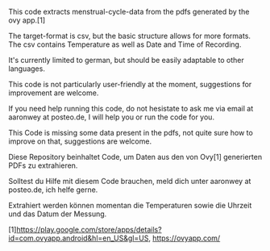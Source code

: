 This code extracts menstrual-cycle-data from the pdfs
generated by the ovy app.[1]

The target-format is csv, but the basic structure allows for more
formats. The csv contains 
Temperature as well as Date and Time of Recording. 

It's currently limited to german, but should be easily adaptable to 
other languages.

This code is not particularly user-friendly at the moment, suggestions for 
improvement are welcome.

If you need help running this code, do not hesistate to ask me via
email at aaronwey at posteo.de, I will help you or run the code for you.

This Code is missing some data present in the pdfs,
not quite sure how to improve on that, suggestions are welcome.


Diese Repository beinhaltet Code, um Daten aus den von Ovy[1] generierten PDFs
zu extrahieren.

Solltest du Hilfe mit diesem Code brauchen, meld dich unter aaronwey at posteo.de,
ich helfe gerne.

Extrahiert werden können momentan die Temperaturen sowie die Uhrzeit und das Datum
der Messung.

[1]https://play.google.com/store/apps/details?id=com.ovyapp.android&hl=en_US&gl=US,
https://ovyapp.com/
